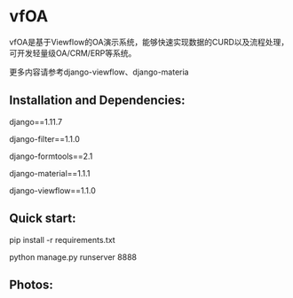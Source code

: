 vfOA
==========

vfOA是基于Viewflow的OA演示系统，能够快速实现数据的CURD以及流程处理，可开发轻量级OA/CRM/ERP等系统。

更多内容请参考django-viewflow、django-materia
## Installation and Dependencies:

 django==1.11.7

 django-filter==1.1.0
 
 django-formtools==2.1
 
 django-material==1.1.1
 
 django-viewflow==1.1.0
 
## Quick start:
 pip install -r requirements.txt
 
 python manage.py runserver 8888

## Photos:
<!-- 编辑界面
![编辑界面](https://raw.githubusercontent.com/htwenhe/vfOA/master/img/1.PNG)

列表页面
![列表页面](https://raw.githubusercontent.com/htwenhe/vfOA/master/img/2.PNG)

代办事项
![代办事项](https://raw.githubusercontent.com/htwenhe/vfOA/master/img/3.PNG)

流程处理
![流程处理](https://raw.githubusercontent.com/htwenhe/vfOA/master/img/4.PNG)

流程信息展示
![流程信息展示](https://raw.githubusercontent.com/htwenhe/vfOA/master/img/5.PNG) -->
